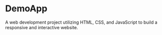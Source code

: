 # DemoApp
A web development project utilizing HTML, CSS, and JavaScript to build a responsive and interactive website.
